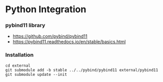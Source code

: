 # Python Integration
### pybind11 library
- https://github.com/pybind/pybind11
- https://pybind11.readthedocs.io/en/stable/basics.html

### Installation
~~~
cd external
git submodule add -b stable ../../pybind/pybind11 external/pybind11
git submodule update --init
~~~


